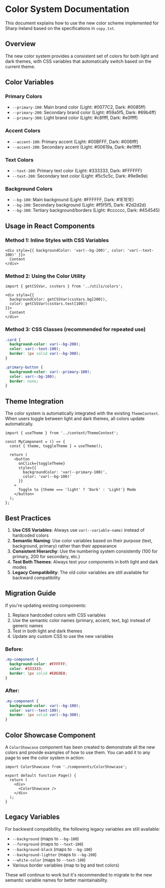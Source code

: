 # Color System Documentation

This document explains how to use the new color scheme implemented for Sharp Ireland based on the specifications in `copy.txt`.

## Overview

The new color system provides a consistent set of colors for both light and dark themes, with CSS variables that automatically switch based on the current theme.

## Color Variables

### Primary Colors
- `--primary-100`: Main brand color (Light: #0077C2, Dark: #0085ff)
- `--primary-200`: Secondary brand color (Light: #59a5f5, Dark: #69b4ff)
- `--primary-300`: Light brand color (Light: #c8ffff, Dark: #e0ffff)

### Accent Colors
- `--accent-100`: Primary accent (Light: #00BFFF, Dark: #006fff)
- `--accent-200`: Secondary accent (Light: #00619a, Dark: #e1ffff)

### Text Colors
- `--text-100`: Primary text color (Light: #333333, Dark: #FFFFFF)
- `--text-200`: Secondary text color (Light: #5c5c5c, Dark: #9e9e9e)

### Background Colors
- `--bg-100`: Main background (Light: #FFFFFF, Dark: #1E1E1E)
- `--bg-200`: Secondary background (Light: #f5f5f5, Dark: #2d2d2d)
- `--bg-300`: Tertiary background/borders (Light: #cccccc, Dark: #454545)

## Usage in React Components

### Method 1: Inline Styles with CSS Variables
```tsx
<div style={{ backgroundColor: 'var(--bg-200)', color: 'var(--text-100)' }}>
  Content
</div>
```

### Method 2: Using the Color Utility
```tsx
import { getCSSVar, cssVars } from '../utils/colors';

<div style={{ 
  backgroundColor: getCSSVar(cssVars.bg[200]),
  color: getCSSVar(cssVars.text[100])
}}>
  Content
</div>
```

### Method 3: CSS Classes (recommended for repeated use)
```css
.card {
  background-color: var(--bg-200);
  color: var(--text-100);
  border: 1px solid var(--bg-300);
}

.primary-button {
  background-color: var(--primary-100);
  color: var(--bg-100);
  border: none;
}
```

## Theme Integration

The color system is automatically integrated with the existing `ThemeContext`. When users toggle between light and dark themes, all colors update automatically.

```tsx
import { useTheme } from '../context/ThemeContext';

const MyComponent = () => {
  const { theme, toggleTheme } = useTheme();
  
  return (
    <button 
      onClick={toggleTheme}
      style={{ 
        backgroundColor: 'var(--primary-100)',
        color: 'var(--bg-100)'
      }}
    >
      Toggle to {theme === 'light' ? 'Dark' : 'Light'} Mode
    </button>
  );
};
```

## Best Practices

1. **Use CSS Variables**: Always use `var(--variable-name)` instead of hardcoded colors
2. **Semantic Naming**: Use color variables based on their purpose (text, background, primary) rather than their appearance
3. **Consistent Hierarchy**: Use the numbering system consistently (100 for primary, 200 for secondary, etc.)
4. **Test Both Themes**: Always test your components in both light and dark modes
5. **Legacy Compatibility**: The old color variables are still available for backward compatibility

## Migration Guide

If you're updating existing components:

1. Replace hardcoded colors with CSS variables
2. Use the semantic color names (primary, accent, text, bg) instead of generic names
3. Test in both light and dark themes
4. Update any custom CSS to use the new variables

### Before:
```css
.my-component {
  background-color: #FFFFFF;
  color: #333333;
  border: 1px solid #E0E0E0;
}
```

### After:
```css
.my-component {
  background-color: var(--bg-100);
  color: var(--text-100);
  border: 1px solid var(--bg-300);
}
```

## Color Showcase Component

A `ColorShowcase` component has been created to demonstrate all the new colors and provide examples of how to use them. You can add it to any page to see the color system in action:

```tsx
import ColorShowcase from './components/ColorShowcase';

export default function Page() {
  return (
    <div>
      <ColorShowcase />
    </div>
  );
}
```

## Legacy Variables

For backward compatibility, the following legacy variables are still available:
- `--background` (maps to `--bg-100`)
- `--foreground` (maps to `--text-100`)
- `--background-black` (maps to `--bg-100`)
- `--background-lighter` (maps to `--bg-200`)
- `--white-color` (maps to `--text-100`)
- Various border variables (map to bg and text colors)

These will continue to work but it's recommended to migrate to the new semantic variable names for better maintainability.
